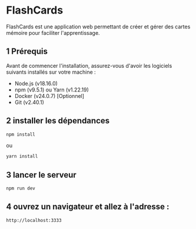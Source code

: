 # FlashCards

FlashCards est une application web permettant de créer et gérer des cartes mémoire pour faciliter l'apprentissage.

## 1 Prérequis

Avant de commencer l'installation, assurez-vous d'avoir les logiciels suivants installés sur votre machine :

- Node.js (v18.16.0)
- npm (v9.5.1) ou Yarn (v1.22.19)
- Docker (v24.0.7) [Optionnel]
- Git (v2.40.1)

## 2 installer les dépendances

```sh
npm install

```

ou

```sh
yarn install

```

## 3 lancer le serveur

```sh
npm run dev

```

## 4 ouvrez un navigateur et allez à l'adresse :

```arduino
http://localhost:3333

```
